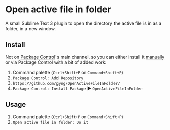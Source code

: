 # Open active file in folder

A small Sublime Text 3 plugin to open the directory the active file is in as a folder, in a new window.

## Install

Not on [Package Control](https://packagecontrol.io/)'s main channel, so you can either install it [manually](https://stackoverflow.com/questions/15652758/how-to-install-plugins-to-sublime-text-2-editor/26553490#26553490) or via Package Control with a bit of added work:

1. Command palette (`Ctrl+Shift+P` or `Command+Shift+P`)
2. `Package Control: Add Repository`
3. `https://github.com/gyng/OpenActiveFileInFolder/`
4. `Package Control: Install Package` ► `OpenActiveFileInFolder`

## Usage

1. Command palette (`Ctrl+Shift+P` or `Command+Shift+P`)
2. `Open active file in folder: Do it`
